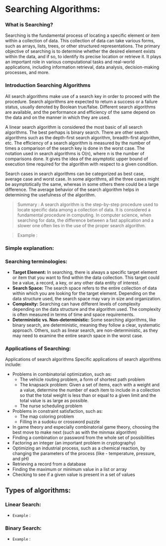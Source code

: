 #  Searching Algorithms:
### What is Searching?

Searching is the fundamental process of locating a specific element or item within a collection of data. This collection of data can take various forms, such as arrays, lists, trees, or other structured representations. The primary objective of searching is to determine whether the desired element exists within the data, and if so, to identify its precise location or retrieve it. It plays an important role in various computational tasks and real-world applications, including information retrieval, data analysis, decision-making processes, and more.

### Introduction Searching Algorithms

All search algorithms make use of a search key in order to proceed with the procedure. Search algorithms are expected to return a success or a failure status, usually denoted by Boolean true/false. Different search algorithms are available, and the performance and efficiency of the same depend on the data and on the manner in which they are used.

A linear search algorithm is considered the most basic of all search algorithms. The best perhaps is binary search. There are other search algorithms such as the depth-first search algorithm, breadth-first algorithm, etc. The efficiency of a search algorithm is measured by the number of times a comparison of the search key is done in the worst case. The notation used in search algorithms is O(n), where n is the number of comparisons done. It gives the idea of the asymptotic upper bound of execution time required for the algorithm with respect to a given condition.

Search cases in search algorithms can be categorized as best case, average case and worst case. In some algorithms, all the three cases might be asymptotically the same, whereas in some others there could be a large difference. The average behavior of the search algorithm helps in determining the usefulness of the algorithm.

> Summary : A search algorithm is the step-by-step procedure used to locate specific data among a collection of data. It is considered a fundamental procedure in computing. In computer science, when searching for data, the difference between a fast application and a slower one often lies in the use of the proper search algorithm.

> Example : 

### Simple explanation:


### Searching terminologies:
- **Target Element:**
    In searching, there is always a specific target element or item that you want to find within the data collection. This target could be a value, a record, a key, or any other data entity of interest.
- **Search Space:**
    The search space refers to the entire collection of data within which you are looking for the target element. Depending on the data structure used, the search space may vary in size and organization.
- **Complexity:**
    Searching can have different levels of complexity depending on the data structure and the algorithm used. The complexity is often measured in terms of time and space requirements.
- **Deterministic vs. Non-deterministic:**
Some searching algorithms, like binary search, are deterministic, meaning they follow a clear, systematic approach. Others, such as linear search, are non-deterministic, as they may need to examine the entire search space in the worst case.

### Applications of Searching:
Applications of search algorithms
Specific applications of search algorithms include:

- Problems in combinatorial optimization, such as:
    - The vehicle routing problem, a form of shortest path problem
    - The knapsack problem: Given a set of items, each with a weight and a value, determine the number of each item to include in a collection so that the total weight is less than or equal to a given limit and the total value is as large as possible.
    - The nurse scheduling problem
- Problems in constraint satisfaction, such as:
    - The map coloring problem
    - Filling in a sudoku or crossword puzzle
- In game theory and especially combinatorial game theory, choosing the best move to make next (such as with the minmax algorithm)
- Finding a combination or password from the whole set of possibilities
- Factoring an integer (an important problem in cryptography)
- Optimizing an industrial process, such as a chemical reaction, by changing the parameters of the process (like - temperature, pressure, and pH)
- Retrieving a record from a database
- Finding the maximum or minimum value in a list or array
- Checking to see if a given value is present in a set of values

## Types of algorithms:

### **Linear Search:**
- `Example` :
### **Binary Search:**
- `Example` :
